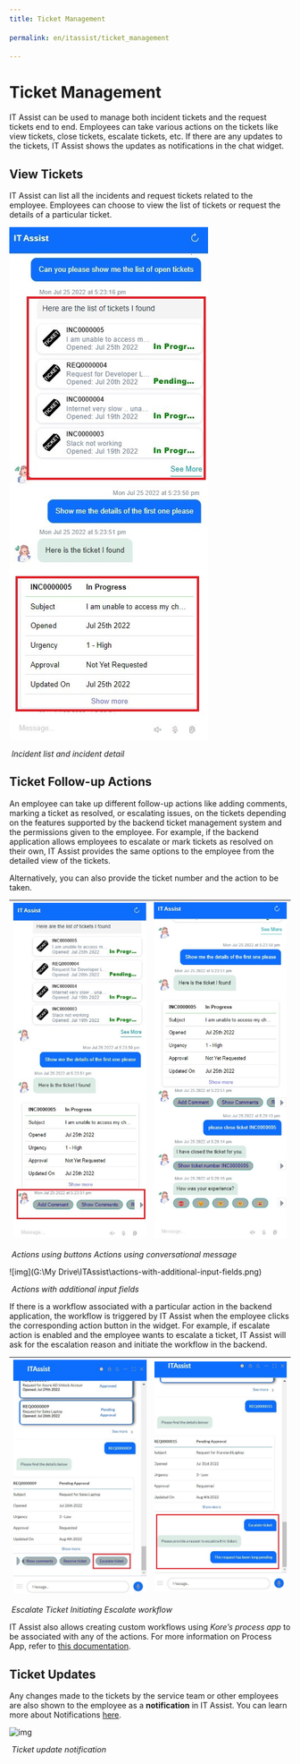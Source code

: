 ```yaml
---
title: Ticket Management

permalink: en/itassist/ticket_management

---
```


# Ticket Management

IT Assist can be used to manage both incident tickets and the request tickets end to end. Employees can take various actions on the tickets like view tickets, close tickets, escalate tickets, etc. If there are any updates to the tickets, IT Assist shows the updates as notifications in the chat widget.

## View Tickets

IT Assist can list all the incidents and request tickets related to the employee. Employees can choose to view the list of tickets or request the details of a particular ticket. 

![img](images/en/itassist/incident-list-and-incident-detail.png)

​																*Incident list and incident detail*

## Ticket Follow-up Actions

An employee can take up different follow-up actions like adding comments, marking a ticket as resolved, or escalating issues, on the tickets depending on the features supported by the backend ticket management system and the permissions given to the employee. For example, if the backend application allows employees to escalate or mark tickets as resolved on their own, IT Assist provides the same options to the employee from the detailed view of the tickets.

Alternatively, you can also provide the ticket number and the action to be taken.

| ![img](images/en/itassist/actions-using-buttons.png) | ![img](images/en/itassist/actions-using-conversational-message.png) |
| ------------------------------------------------------ | ------------------------------------------------------------ |

​								*Actions using buttons                             			Actions using conversational message* 

![img](G:\My Drive\ITAssist\actions-with-additional-input-fields.png)

​																*Actions with additional input fields*

If there is a workflow associated with a particular action in the backend application, the workflow is triggered by IT Assist when the employee clicks the corresponding action button in the widget. For example, if escalate action is enabled and the employee wants to escalate a ticket, IT Assist will ask for the escalation reason and initiate the workflow in the backend.

| ![img](images/en/itassist/escalate-ticket.png) | ![img](images/en/itassist/initiating-escalate-workflow.png) |
| ------------------------------------------------ | ------------------------------------------------------------ |

​								*Escalate Ticket 															Initiating Escalate workflow*

IT Assist also allows creating custom workflows using *Kore’s process app* to be associated with any of the actions. For more information on Process App, refer to [this documentation](https://developer.kore.ai/docs/process-apps/how-to-articles/create-and-publish-the-process-app/).

## Ticket Updates 

Any changes made to the tickets by the service team or other employees are also shown to the employee as a **notification** in IT Assist. You can learn more about Notifications [here](https://docs.google.com/document/d/1O_NP0HgupKwLae216EHm5madwR-Xk2dO/edit#heading=h.y0om16hs1skr). 

![img](https://lh5.googleusercontent.com/qr0uWqaHn8SBb30FWh7RV-rzULPRw6rZ5B2dXXyPxJr_JIzcbrYSpczl-ZoMjbzuR0Od_tt8HjYK_h-3ehPp58frnIo7bpd783TeCOGC86T-kaxt8oqTT1jF7Xs8PlE3rn9T2jMgZVHGR-pTCet7FbGdOes71metBkNL5MiUO23thdqEhM4u1GTuLOFY)

​																	*Ticket update notification*
